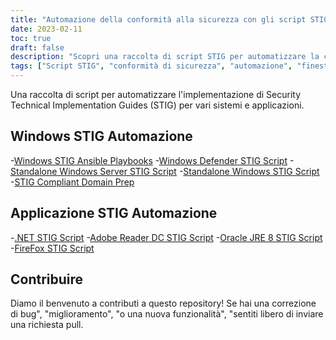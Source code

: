 ```yaml
---
title: "Automazione della conformità alla sicurezza con gli script STIG"
date: 2023-02-11
toc: true
draft: false
description: "Scopri una raccolta di script STIG per automatizzare la conformità alla sicurezza per Windows e le applicazioni più diffuse, tra cui .NET, Adobe Reader DC e Oracle JRE 8."
tags: ["Script STIG", "conformità di sicurezza", "automazione", "finestre", "applicazioni", ".NETTO", "Adobe Reader DC", "OracleJRE 8", "Firefox", "Playbook Ansible", "preparazione del dominio", "Difensore di Windows", "sicurezza informatica", "scripting", "Conformità STIG", "gestione della configurazione", "Sicurezza informatica", "gestione delle patch", "amministrazione di sistema"]
---
```



Una raccolta di script per automatizzare l'implementazione di Security Technical Implementation Guides (STIG) per vari sistemi e applicazioni.

## Windows STIG Automazione

-[Windows STIG Ansible Playbooks](https://github.com/simeononsecurity/Windows_STIG_Ansible)
-[Windows Defender STIG Script](https://github.com/simeononsecurity/Windows-Defender-STIG-Script)
-[Standalone Windows Server STIG Script](https://github.com/simeononsecurity/Standalone-Windows-Server-STIG-Script)
-[Standalone Windows STIG Script](https://github.com/simeononsecurity/Standalone-Windows-STIG-Script)
-[STIG Compliant Domain Prep](https://github.com/simeononsecurity/STIG-Compliant-Domain-Prep)

## Applicazione STIG Automazione

-[.NET STIG Script](https://github.com/simeononsecurity/.NET-STIG-Script)
-[Adobe Reader DC STIG Script](https://github.com/simeononsecurity/Adobe-Reader-DC-STIG-Script)
-[Oracle JRE 8 STIG Script](https://github.com/simeononsecurity/Oracle-JRE-8-STIG-Script)
-[FireFox STIG Script](https://github.com/simeononsecurity/FireFox-STIG-Script)


## Contribuire

Diamo il benvenuto a contributi a questo repository! Se hai una correzione di bug", "miglioramento", "o una nuova funzionalità", "sentiti libero di inviare una richiesta pull.

